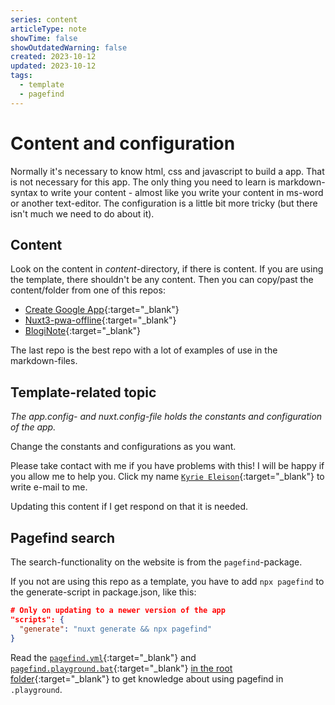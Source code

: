 ```yaml
---
series: content
articleType: note
showTime: false
showOutdatedWarning: false
created: 2023-10-12
updated: 2023-10-12
tags:
  - template
  - pagefind
---
```


# Content and configuration
Normally it's necessary to know html, css and javascript to build a app. That is not necessary for this app. The only thing you need to learn is markdown-syntax to write your content - almost like you write your content in ms-word or another text-editor. The configuration is a little bit more tricky (but there isn't much we need to do about it).

## Content
Look on the content in _content_-directory, if there is content. If you are using the template, there shouldn't be any content. Then you can copy/past the content/folder from one of this repos:
- [Create Google App](https://github.com/lovkyndig/create-google-app){:target="_blank"}
- [Nuxt3-pwa-offline](https://github.com/lovkyndig/nuxt3-pwa-offline){:target="_blank"}
- [BlogiNote](https://github.com/benbinbin/bloginote){:target="_blank"}

The last repo is the best repo with a lot of examples of use in the markdown-files.

## Template-related topic
*The _app.config_- and _nuxt.config_-file holds the constants and configuration of the app.*

Change the constants and configurations as you want.

Please take contact with me if you have problems with this! I will be happy if you allow me to help you. Click my name [`Kyrie Eleison`](mailto:jur.eleison@gmail.com){:target="_blank"} to write e-mail to me.

Updating this content if I get respond on that it is needed.

## Pagefind search
The search-functionality on the website is from the `pagefind`-package.

If you not are using this repo as a template, you have to add `npx pagefind` to the generate-script in package.json, like this:

```json [package.json]
# Only on updating to a newer version of the app
"scripts": {
  "generate": "nuxt generate && npx pagefind"
}
```

Read the [`pagefind.yml`](https://github.com/lovkyndig/create-google-app/blob/main/pagefind.yml){:target="_blank"} and [`pagefind.playground.bat`](https://github.com/lovkyndig/create-google-app/blob/main/pagefind.playground.bat){:target="_blank"} [in the root folder](https://github.com/lovkyndig/create-google-app){:target="_blank"} to get knowledge about using pagefind in `.playground`.

<!-- 
Made by lovkyndig 2023.
-->